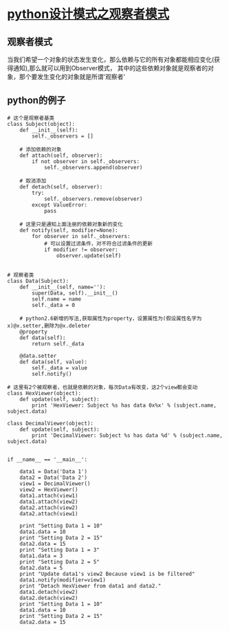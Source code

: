 #  [python设计模式之观察者模式](http://dongweiming.github.io/python-observer.html)

## 观察者模式

当我们希望一个对象的状态发生变化，那么依赖与它的所有对象都能相应变化(获得通知),那么就可以用到Observer模式，
其中的这些依赖对象就是观察者的对象，那个要发生变化的对象就是所谓'观察者'

## python的例子

    
    
    # 这个是观察者基类
    class Subject(object):
        def __init__(self):
            self._observers = []
    
        # 添加依赖的对象
        def attach(self, observer):
            if not observer in self._observers:
                self._observers.append(observer)
    
        # 取消添加
        def detach(self, observer):
            try:
                self._observers.remove(observer)
            except ValueError:
                pass
    
        # 这里只是通知上面注册的依赖对象新的变化
        def notify(self, modifier=None):
            for observer in self._observers:
                # 可以设置过滤条件，对不符合过滤条件的更新
                if modifier != observer:
                    observer.update(self)
    
    
    # 观察者类
    class Data(Subject):
        def __init__(self, name=''):
            super(Data, self).__init__()
            self.name = name
            self._data = 0
    
        # python2.6新增的写法,获取属性为property，设置属性为(假设属性名字为x)@x.setter,删除为@x.deleter
        @property
        def data(self):
            return self._data
    
        @data.setter
        def data(self, value):
            self._data = value
            self.notify()
    
    # 这里有2个被观察者，也就是依赖的对象，每次Data有改变，这2个view都会变动
    class HexViewer(object):
        def update(self, subject):
            print 'HexViewer: Subject %s has data 0x%x' % (subject.name, subject.data)
    
    class DecimalViewer(object):
        def update(self, subject):
            print 'DecimalViewer: Subject %s has data %d' % (subject.name, subject.data)
    
    
    if __name__ == '__main__':
    
        data1 = Data('Data 1')
        data2 = Data('Data 2')
        view1 = DecimalViewer()
        view2 = HexViewer()
        data1.attach(view1)
        data1.attach(view2)
        data2.attach(view2)
        data2.attach(view1)
    
        print "Setting Data 1 = 10"
        data1.data = 10
        print "Setting Data 2 = 15"
        data2.data = 15
        print "Setting Data 1 = 3"
        data1.data = 3
        print "Setting Data 2 = 5"
        data2.data = 5
        print "Update data1's view2 Because view1 is be filtered"
        data1.notify(modifier=view1)  
        print "Detach HexViewer from data1 and data2."
        data1.detach(view2)
        data2.detach(view2)
        print "Setting Data 1 = 10"
        data1.data = 10
        print "Setting Data 2 = 15"
        data2.data = 15
    


